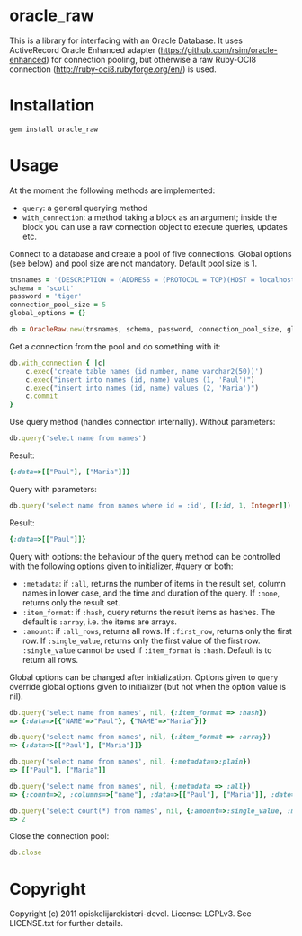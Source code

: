 oracle_raw
==========

This is a library for interfacing with an Oracle Database. It uses ActiveRecord Oracle Enhanced adapter (https://github.com/rsim/oracle-enhanced) for connection pooling, but otherwise a raw Ruby-OCI8 connection (http://ruby-oci8.rubyforge.org/en/) is used. 

Installation 
============

```bash
gem install oracle_raw
```

Usage
=====

At the moment the following methods are implemented:

* `query`: a general querying method
* `with_connection`: a method taking a block as an argument; inside the block you can use a raw connection object to execute queries, updates etc.

Connect to a database and create a pool of five connections. Global options (see below) and pool size are not mandatory. Default pool size is 1. 

```ruby
tnsnames = '(DESCRIPTION = (ADDRESS = (PROTOCOL = TCP)(HOST = localhost)(PORT = 1521)) (CONNECT_DATA = (SERVER = DEDICATED) (SID = TEST)))'
schema = 'scott'
password = 'tiger'
connection_pool_size = 5
global_options = {}

db = OracleRaw.new(tnsnames, schema, password, connection_pool_size, global_options)
```

Get a connection from the pool and do something with it: 

```ruby
db.with_connection { |c| 
	c.exec('create table names (id number, name varchar2(50))') 
	c.exec("insert into names (id, name) values (1, 'Paul')") 
	c.exec("insert into names (id, name) values (2, 'Maria')")
	c.commit
}
```

Use query method (handles connection internally). Without parameters:

```ruby
db.query('select name from names')
```

Result: 

```ruby
{:data=>[["Paul"], ["Maria"]]}
```

Query with parameters: 

```ruby
db.query('select name from names where id = :id', [[:id, 1, Integer]])
```

Result: 

```ruby
{:data=>[["Paul"]]}
```

Query with options: the behaviour of the query method can be controlled with the following options given to initializer, #query or both: 

* `:metadata`: if `:all`, returns the number of items in the result set, column names in lower case, and the time and duration of the query. If `:none`, returns only the result set. 
* `:item_format`: if `:hash`, query returns the result items as hashes. The default is `:array`, i.e. the items are arrays. 
* `:amount`: if `:all_rows`, returns all rows. If `:first_row`, returns only the first row. If `:single_value`, returns only the first value of the first row. `:single_value` cannot be used if `:item_format` is `:hash`. Default is to return all rows. 

Global options can be changed after initialization. 
Options given to `query` override global options given to initializer (but not when the option value is nil). 

```ruby
db.query('select name from names', nil, {:item_format => :hash})
=> {:data=>[{"NAME"=>"Paul"}, {"NAME"=>"Maria"}]}

db.query('select name from names', nil, {:item_format => :array})
=> {:data=>[["Paul"], ["Maria"]]}

db.query('select name from names', nil, {:metadata=>:plain})
=> [["Paul"], ["Maria"]]

db.query('select name from names', nil, {:metadata => :all})
=> {:count=>2, :columns=>["name"], :data=>[["Paul"], ["Maria"]], :date=>2012-09-17 15:53:46 +0300, :duration=>0.0016196}

db.query('select count(*) from names', nil, {:amount=>:single_value, :metadata=>:plain}).to_i
=> 2
```

Close the connection pool: 

```ruby
db.close
```

Copyright
=========

Copyright (c) 2011 opiskelijarekisteri-devel. License: LGPLv3. See LICENSE.txt for further details.